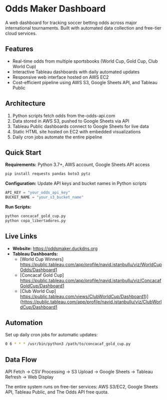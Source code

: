 # Odds Maker Dashboard

A web dashboard for tracking soccer betting odds across major international tournaments. Built with automated data collection and free-tier cloud services.

## Features

- Real-time odds from multiple sportsbooks (World Cup, Gold Cup, Club World Cup)
- Interactive Tableau dashboards with daily automated updates
- Responsive web interface hosted on AWS EC2
- Cost-efficient pipeline using AWS S3, Google Sheets API, and Tableau Public

## Architecture

1. Python scripts fetch odds from the-odds-api.com
2. Data stored in AWS S3, pushed to Google Sheets via API
3. Tableau Public dashboards connect to Google Sheets for live data
4. Static HTML site hosted on EC2 with embedded visualizations
5. Daily cron jobs automate the entire pipeline

## Quick Start

**Requirements:** Python 3.7+, AWS account, Google Sheets API access

```bash
pip install requests pandas boto3 pytz
```

**Configuration:** Update API keys and bucket names in Python scripts
```python
API_KEY = "your_odds_api_key"
BUCKET_NAME = "your_s3_bucket_name"
```

**Run Scripts:**
```bash
python concacaf_gold_cup.py
python copa_libertadores.py
```


## Live Links

- **Website:** https://oddsmaker.duckdns.org
- **Tableau Dashboards:**
  - [World Cup Winners] https://public.tableau.com/app/profile/navid.istanbullu/viz/WorldCupOdds/Dashboard1
  - [Concacaf Gold Cup] https://public.tableau.com/app/profile/navid.istanbullu/viz/ConcacafGoldCup/Dashboard1
  - [Club World Cup] https://public.tableau.com/views/ClubWorldCup/Dashboard1)](https://public.tableau.com/app/profile/navid.istanbullu/viz/ClubWorldCup/Dashboard1

## Automation

Set up daily cron jobs for automatic updates:
```bash
0 6 * * * /usr/bin/python3 /path/to/concacaf_gold_cup.py
```

## Data Flow

API Fetch → CSV Processing → S3 Upload → Google Sheets → Tableau Refresh → Web Display

The entire system runs on free-tier services: AWS S3/EC2, Google Sheets API, Tableau Public, and The Odds API free quota.
